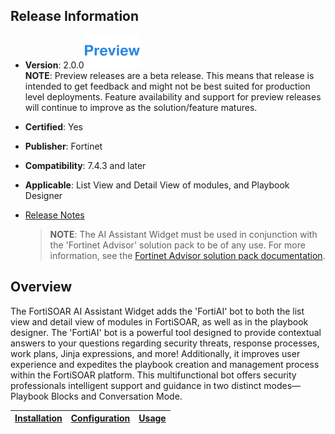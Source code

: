 ## Release Information

- **Version**: 2.0.0![Preview icon](./docs/res/icon-preview.svg)   
  **NOTE**: Preview releases are a beta release. This means that release is intended to get feedback and might not be best suited for production level deployments. Feature availability and support for preview releases will continue to improve as the solution/feature matures.

- **Certified**: Yes

- **Publisher**: Fortinet

- **Compatibility**: 7.4.3 and later

- **Applicable**: List View and Detail View of modules, and Playbook Designer

- [Release Notes](./release_notes.md)
  
  >**NOTE**: The AI Assistant Widget must be used in conjunction with the 'Fortinet Advisor' solution pack to be of any use. For more information, see the [Fortinet Advisor solution pack documentation](https://github.com/fortinet-fortisoar/solution-pack-fortinet-advisor/blob/release/1.0.0/README.md).

## Overview

The FortiSOAR AI Assistant Widget adds the 'FortiAI' bot to both the list view and detail view of modules in FortiSOAR, as well as in the playbook designer. The 'FortiAI' bot is a powerful tool designed to provide contextual answers to your questions regarding security threats, response processes, work plans, Jinja expressions, and more! Additionally, it improves user experience and expedites the playbook creation and management process within the FortiSOAR platform. This multifunctional bot offers security professionals intelligent support and guidance in two distinct modes—Playbook Blocks and Conversation Mode.

| [Installation](./docs/setup.md#installation) | [Configuration](./docs/setup.md#configuration) | [Usage](./docs/usage.md) | 
|--------------------------------------------|----------------------------------------------|------------------------|
